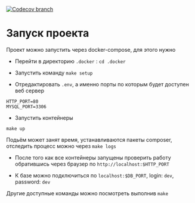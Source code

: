 [![Codecov branch](https://img.shields.io/codecov/c/github/wyster/symfony-based-inn-checker/master)](https://codecov.io/gh/wyster/symfony-based-inn-checker)

# Запуск проекта

Проект можно запустить через docker-compose, для этого нужно

* Перейти в директорию `.docker` : `cd .docker`

* Запустить команду `make setup`

* Отредактировать `.env`, а именно порты по которым будет доступен веб сервер

```
HTTP_PORT=80
MYSQL_PORT=3306
````

* Запустить контейнеры

`make up`

Подьём может занят время, устанавливаются пакеты composer, отследить процесс можно через `make logs`

* После того как все контейнеры запущены проверить работу обратившись через браузер по `http://localhost:$HTTP_PORT`

* К базе можно подключиться по `localhost:$DB_PORT`, login: `dev`, password: `dev`

Другие доступные команды можно посмотреть выполнив `make`